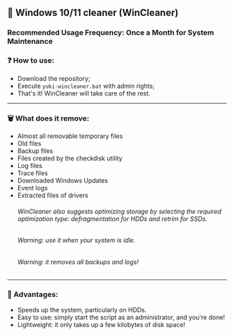 ## 🧹 Windows 10/11 cleaner (WinCleaner)
### Recommended Usage Frequency: Once a Month for System Maintenance

### ❓ How to use:
- Download the repository;
- Execute <code>yuki-wincleaner.bat</code> with admin rights;
- That's it! WinCleaner will take care of the rest.

<hr>

### 🗑️ What does it remove:
- Almost all removable temporary files
- Old files
- Backup files
- Files created by the checkdisk utility
- Log files
- Trace files
- Downloaded Windows Updates
- Event logs
- Extracted files of drivers
  ###### WinCleaner also suggests optimizing storage by selecting the required optimization type: defragmentation for HDDs and retrim for SSDs.
  ###### Warning: use it when your system is idle.
  ###### Warning: it removes all backups and logs!

<hr>

### 🚀 Advantages:
- Speeds up the system, particularly on HDDs.
- Easy to use: simply start the script as an administrator, and you're done!
- Lightweight: it only takes up a few kilobytes of disk space!
